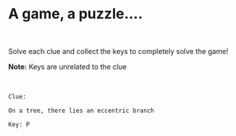 # A game, a puzzle....

<br>

Solve each clue and collect the keys to completely solve the game!

**Note:** Keys are unrelated to the clue

<br>

```
Clue:

On a tree, there lies an eccentric branch

Key: P
```

<br>

